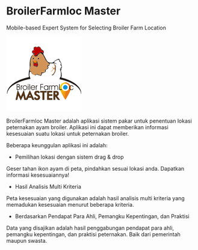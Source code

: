 # BroilerFarmloc Master
Mobile-based Expert System for Selecting Broiler Farm Location

![alt text](https://github.com/bangkoor/broilerfarmloc/blob/master/images/icon.png "BroilerFarmloc Master")

BroilerFarmloc Master adalah aplikasi sistem pakar untuk penentuan lokasi peternakan ayam broiler. Aplikasi ini dapat memberikan informasi kesesuaian suatu lokasi untuk peternakan broiler. 

Beberapa keunggulan aplikasi ini adalah:
* Pemilihan lokasi dengan sistem drag & drop

Geser tahan ikon ayam di peta, pindahkan sesuai lokasi anda. Dapatkan informasi kesesuaiannya!

* Hasil Analisis Multi Kriteria

Peta kesesuaian yang digunakan adalah hasil analisis multi kriteria yang memadukan kesesuaian menurut beberapa kriteria.

* Berdasarkan Pendapat Para Ahli, Pemangku Kepentingan, dan Praktisi

Data yang disajikan adalah hasil penggabungan pendapat para ahli, pemangku kepentingan, dan praktisi peternakan. Baik dari pemerintah maupun swasta.

